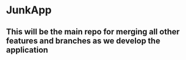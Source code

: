 # JunkApp
## This will be the main repo for merging all other features and branches as we develop the application
